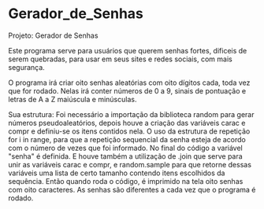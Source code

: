 # Gerador_de_Senhas
Projeto: Gerador de Senhas

Este programa serve para usuários que querem senhas fortes, dificeis de serem quebradas, para usar em seus sites e redes sociais, com mais segurança.

O programa irá criar oito senhas aleatórias com oito dígitos cada, toda vez que for rodado. Nelas irá conter números de 0 a 9, sinais de pontuação e letras de A a Z maiúscula e minúsculas.

Sua estrutura:  Foi necessário a importação da biblioteca random para gerar números pseudoaleatórios, depois houve a criação das variáveis carac e compr e definiu-se os itens contidos nela.
               O uso da estrutura de repetição for i in range, para que a repetição sequencial da senha esteja de acordo com o número de vezes que foi informado.
               No final do código a variável "senha" é definida. E houve também a utilização de .join que serve para unir as variáveis carac e compr, e random.sample para que retorne dessas variáveis uma lista de certo tamanho contendo itens escolhidos da sequência. 
               Então quando roda o código, é imprimido na tela oito senhas com oito caracteres. As senhas são diferentes a cada vez que o programa é rodado.
